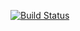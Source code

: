 [![Build Status](https://travis-ci.org/tianmubian/cse110labrepos.svg?branch=master)](https://travis-ci.org/tianmubian/cse110labrepos)
